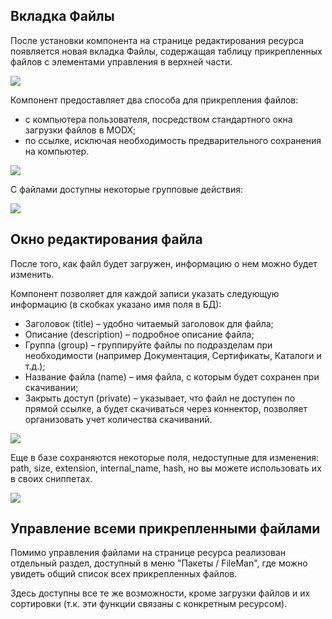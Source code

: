 ## Вкладка Файлы
После установки компонента на странице редактирования ресурса появляется новая вкладка Файлы, содержащая таблицу прикрепленных файлов с элементами управления в верхней части.

[![](https://file.modx.pro/files/9/9/8/9981ae049804949173dcf32855e70b4bs.jpg)](https://file.modx.pro/files/9/9/8/9981ae049804949173dcf32855e70b4b.png)

Компонент предоставляет два способа для прикрепления файлов:
 - с компьютера пользователя, посредством стандартного окна загрузки файлов в MODX;
 - по ссылке, исключая необходимость предварительного сохранения на компьютер. 

 [![](https://file.modx.pro/files/b/d/8/bd82ccc44d5cda78e5e3eae2a42f3ed8s.jpg)](https://file.modx.pro/files/b/d/8/bd82ccc44d5cda78e5e3eae2a42f3ed8.png)

 С файлами доступны некоторые групповые действия:

 [![](https://file.modx.pro/files/9/c/f/9cfcdc6e12fe0043c2ca22f86f6bad38s.jpg)](https://file.modx.pro/files/9/c/f/9cfcdc6e12fe0043c2ca22f86f6bad38.png)

## Окно редактирования файла
После того, как файл будет загружен, информацию о нем можно будет изменить.

Компонент позволяет для каждой записи указать следующую информацию (в скобках указано имя поля в БД): 
 - Заголовок (title) – удобно читаемый заголовок для файла;
 - Описание (description) – подробное описание файла;
 - Группа (group) – группируйте файлы по подразделам при необходимости (например Документация, Сертификаты, Каталоги и т.д.);
 - Название файла (name) – имя файла, с которым будет сохранен при скачивании;
 - Закрыть доступ (private) – указывает, что файл не доступен по прямой ссылке, а будет скачиваться через коннектор, позволяет организовать учет количества скачиваний.

[![](https://file.modx.pro/files/f/9/6/f9643d1ecbede409ec92783e455e9fa5s.jpg)](https://file.modx.pro/files/f/9/6/f9643d1ecbede409ec92783e455e9fa5.png)

Еще в базе сохраняются некоторые поля, недоступные для изменения: path, size, extension, internal_name, hash, но вы можете использовать их в своих сниппетах.

[![](https://file.modx.pro/files/8/2/3/8237cf70f2a6e95774f7114e5725b1d9s.jpg)](https://file.modx.pro/files/8/2/3/8237cf70f2a6e95774f7114e5725b1d9.png)


## Управление всеми прикрепленными файлами
Помимо управления файлами на странице ресурса реализован отдельный раздел, доступный в меню "Пакеты / FileMan", где можно увидеть общий список всех прикрепленных файлов.

Здесь доступны все те же возможности, кроме загрузки файлов и их сортировки (т.к. эти функции связаны с конкретным ресурсом).